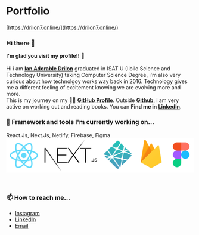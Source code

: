 # Portfolio
[https://drilon7.online/](https://drilon7.online/)

### Hi there 👋

**I'm glad you visit my profile!!** :star_struck: <br><br> Hi i am [**Ian Adorable Drilon**](https://www.facebook.com/ian.drilon.7) graduated in ISAT U (Iloilo Science and Technology University) taking Computer Science Degree, i'm also very curious about how technolgoy works way back in 2016. Technology gives me a different feeling of excitement knowing we are evolving more and more. <br> This is my journey on my :running_man: [**GitHub Profile**](https://github.com/zneret03?tab=repositories). Outside [**Github**](https://github.com/zneret03), i am very active on working out and reading books.
You can **Find me in** [**LinkedIn**](https://www.linkedin.com/in/ian-drilon-952a37179/).
<br>

### 🌱 Framework and tools I'm currently working on...
React.Js, Next.Js, Netlify, Firebase, Figma
![alt text](https://github.com/zneret03/zneret03/blob/master/tools.png)

<br>

### 📫 How to reach me...
- [Instagram](https://www.instagram.com/zen.codes/)
- [LinkedIn](https://www.linkedin.com/in/ian-drilon-952a37179/)
- [Email](iandrilon2@gmail.com)
